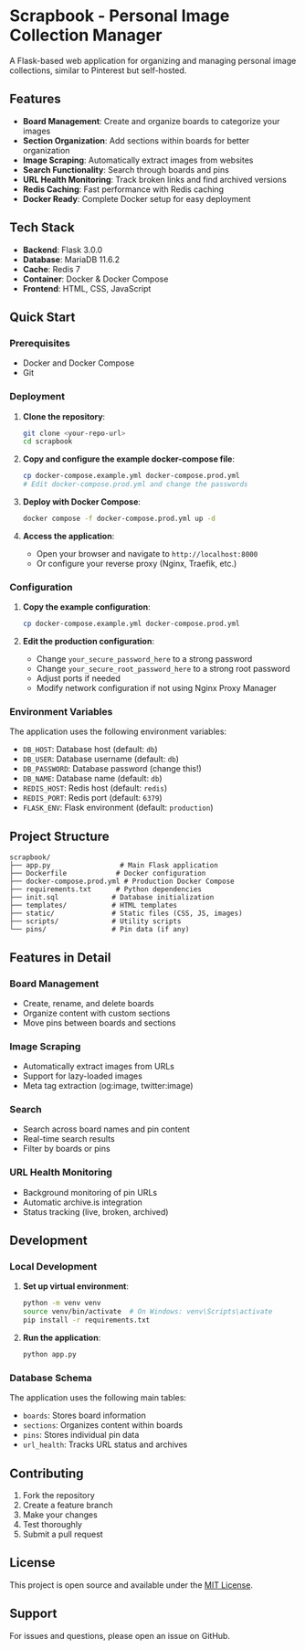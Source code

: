 # Scrapbook - Personal Image Collection Manager

A Flask-based web application for organizing and managing personal image collections, similar to Pinterest but self-hosted.

## Features

- **Board Management**: Create and organize boards to categorize your images
- **Section Organization**: Add sections within boards for better organization
- **Image Scraping**: Automatically extract images from websites
- **Search Functionality**: Search through boards and pins
- **URL Health Monitoring**: Track broken links and find archived versions
- **Redis Caching**: Fast performance with Redis caching
- **Docker Ready**: Complete Docker setup for easy deployment

## Tech Stack

- **Backend**: Flask 3.0.0
- **Database**: MariaDB 11.6.2
- **Cache**: Redis 7
- **Container**: Docker & Docker Compose
- **Frontend**: HTML, CSS, JavaScript

## Quick Start

### Prerequisites

- Docker and Docker Compose
- Git

### Deployment

1. **Clone the repository**:
   ```bash
   git clone <your-repo-url>
   cd scrapbook
   ```

2. **Copy and configure the example docker-compose file**:
   ```bash
   cp docker-compose.example.yml docker-compose.prod.yml
   # Edit docker-compose.prod.yml and change the passwords
   ```

3. **Deploy with Docker Compose**:
   ```bash
   docker compose -f docker-compose.prod.yml up -d
   ```

3. **Access the application**:
   - Open your browser and navigate to `http://localhost:8000`
   - Or configure your reverse proxy (Nginx, Traefik, etc.)

### Configuration

1. **Copy the example configuration**:
   ```bash
   cp docker-compose.example.yml docker-compose.prod.yml
   ```

2. **Edit the production configuration**:
   - Change `your_secure_password_here` to a strong password
   - Change `your_secure_root_password_here` to a strong root password
   - Adjust ports if needed
   - Modify network configuration if not using Nginx Proxy Manager

### Environment Variables

The application uses the following environment variables:

- `DB_HOST`: Database host (default: `db`)
- `DB_USER`: Database username (default: `db`)
- `DB_PASSWORD`: Database password (change this!)
- `DB_NAME`: Database name (default: `db`)
- `REDIS_HOST`: Redis host (default: `redis`)
- `REDIS_PORT`: Redis port (default: `6379`)
- `FLASK_ENV`: Flask environment (default: `production`)

## Project Structure

```
scrapbook/
├── app.py                 # Main Flask application
├── Dockerfile            # Docker configuration
├── docker-compose.prod.yml # Production Docker Compose
├── requirements.txt      # Python dependencies
├── init.sql             # Database initialization
├── templates/           # HTML templates
├── static/              # Static files (CSS, JS, images)
├── scripts/             # Utility scripts
└── pins/                # Pin data (if any)
```

## Features in Detail

### Board Management
- Create, rename, and delete boards
- Organize content with custom sections
- Move pins between boards and sections

### Image Scraping
- Automatically extract images from URLs
- Support for lazy-loaded images
- Meta tag extraction (og:image, twitter:image)

### Search
- Search across board names and pin content
- Real-time search results
- Filter by boards or pins

### URL Health Monitoring
- Background monitoring of pin URLs
- Automatic archive.is integration
- Status tracking (live, broken, archived)

## Development

### Local Development

1. **Set up virtual environment**:
   ```bash
   python -m venv venv
   source venv/bin/activate  # On Windows: venv\Scripts\activate
   pip install -r requirements.txt
   ```

2. **Run the application**:
   ```bash
   python app.py
   ```

### Database Schema

The application uses the following main tables:
- `boards`: Stores board information
- `sections`: Organizes content within boards
- `pins`: Stores individual pin data
- `url_health`: Tracks URL status and archives

## Contributing

1. Fork the repository
2. Create a feature branch
3. Make your changes
4. Test thoroughly
5. Submit a pull request

## License

This project is open source and available under the [MIT License](LICENSE).

## Support

For issues and questions, please open an issue on GitHub. 